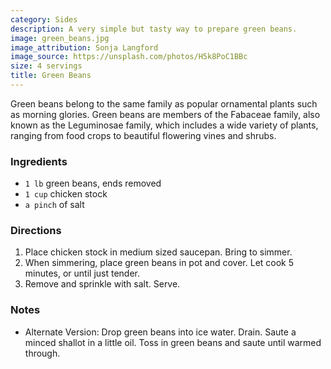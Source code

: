 ```yaml
---
category: Sides
description: A very simple but tasty way to prepare green beans.
image: green_beans.jpg
image_attribution: Sonja Langford
image_source: https://unsplash.com/photos/H5k8PoC1BBc
size: 4 servings
title: Green Beans
---
```


Green beans belong to the same family as popular ornamental plants such as morning glories. Green beans are members of the Fabaceae family, also known as the Leguminosae family, which includes a wide variety of plants, ranging from food crops to beautiful flowering vines and shrubs.

### Ingredients

* `1 lb` green beans, ends removed
* `1 cup` chicken stock
* `a pinch` of salt

### Directions

1. Place chicken stock in medium sized saucepan. Bring to simmer. 
2. When simmering, place green beans in pot and cover. Let cook 5 minutes, or until just tender. 
3. Remove and sprinkle with salt. Serve.

### Notes

- Alternate Version: Drop green beans into ice water. Drain. Saute a minced shallot in a little oil. Toss in green beans and saute until warmed through.
